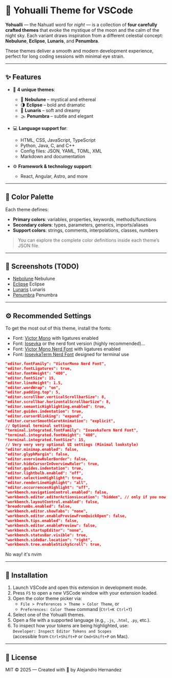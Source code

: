 # 🌙 Yohualli Theme for VSCode

**Yohualli** — the Nahuatl word for *night* — is a collection of **four carefully crafted themes** that evoke the mystique of the moon and the calm of the night sky. Each variant draws inspiration from a different celestial concept: **Nebulune**, **Eclipse**, **Lunaris**, and **Penumbra**.

These themes deliver a smooth and modern development experience, perfect for long coding sessions with minimal eye strain.

---

## ✨ Features

- 🎨 **4 unique themes**:
  - 🌌 **Nebulune** – mystical and ethereal  
  - 🌗 **Eclipse** – bold and dramatic  
  - 🌙 **Lunaris** – soft and dreamy  
  - 🌫️ **Penumbra** – subtle and elegant  

- 💻 **Language support for**:
  - HTML, CSS, JavaScript, TypeScript
  - Python, Java, C, and C++
  - Config files: JSON, YAML, TOML, XML
  - Markdown and documentation

- ⚙️ **Framework & technology support**:
  - React, Angular, Astro, and more

---

## 🌈 Color Palette

Each theme defines:

- **Primary colors**: variables, properties, keywords, methods/functions  
- **Secondary colors**: types, parameters, generics, imports/aliases  
- **Support colors**: strings, comments, interpolations, classes, numbers

> You can explore the complete color definitions inside each theme’s JSON file.

---

## 📸 Screenshots (TODO)

- [Nebolune](./assets/nebulune-preview.avif) Nebulune  
- [Eclipse](./assets/eclipse-preview.avif) Eclipse
- [Lunaris](./assets/lunaris-preview.avif) Lunaris
- [Penumbra](./assets/penumbra-preview.avif) Penumbra

---

## ⚙️ Recommended Settings

To get the most out of this theme, install the fonts:

- Font: [Victor Mono](https://rubjo.github.io/victor-mono/) with ligatures enabled
- Font: [Iosevka](https://typeof.net/Iosevka/) 
or the nerd font version (highly recommended)...
- Font: [Victor Mono Nerd Font](https://github.com/ryanoasis/nerd-fonts/tree/master/patched-fonts/VictorMono) with ligatures enabled
- Font: [IosevkaTerm Nerd Font](https://github.com/ryanoasis/nerd-fonts/tree/master/patched-fonts/IosevkaTerm) designed for terminal use

```json
"editor.fontFamily": "VictorMono Nerd Font",
"editor.fontLigatures": true,
"editor.fontWeight": "400",
"editor.fontSize": 15,
"editor.lineHeight": 1.5,
"editor.wordWrap": "on",
"editor.padding.top": 5,
"editor.scrollbar.verticalScrollbarSize": 8,
"editor.scrollbar.horizontalScrollbarSize": 8,
"editor.semanticHighlighting.enabled": true,
"editor.guides.indentation": true,
"editor.cursorBlinking": "expand",
"editor.cursorSmoothCaretAnimation": "explicit",
// Optional terminal settings
"terminal.integrated.fontFamily": "IosevkaTerm Nerd Font",
"terminal.integrated.fontWeight": "400",
"terminal.integrated.fontSize": 15,
// Very very very optional UI settings (Minimal lookstyle)
"editor.minimap.enabled": false,
"editor.glyphMargin": false,
"editor.overviewRulerBorder": false,
"editor.hideCursorInOverviewRuler": true,
"editor.guides.indentation": true,
"editor.lightbulb.enabled": "off",
"editor.selectionHighlight": true,
"editor.renderLineHighlight": "all",
"editor.occurrencesHighlight": "off",
"workbench.navigationControl.enabled": false,
"workbench.editor.editorActionsLocation": "hidden", // only if you now how to navigate with shortcuts
"workbench.layoutControl.enabled": false,
"breadcrumbs.enabled": false,
"workbench.editor.showTabs": "none",
"workbench.editor.enablePreviewFromQuickOpen": false,
"workbench.tips.enabled": false,
"workbench.editor.enablePreview": false,
"workbench.startupEditor": "none",
"workbench.statusBar.visible": true,
"workbench.sideBar.location": "right",
"workbench.tree.enableStickyScroll": true,
```
No way! it's nvim

---

## 🚀 Installation

1. Launch VSCode and open this extension in development mode.
2. Press `F5` to open a new VSCode window with your extension loaded.
3. Open the color theme picker via:
   - `File > Preferences > Theme > Color Theme`, or  
   - `Preferences: Color Theme` command (`Ctrl+K Ctrl+T`)
4. Select one of the Yohualli themes.
5. Open a file with a supported language (e.g., `.js`, `.html`, `.py`, etc.).
6. To inspect how your tokens are being highlighted, use:  
   `Developer: Inspect Editor Tokens and Scopes`  
   (accessible from `Ctrl+Shift+P` or `Cmd+Shift+P` on Mac).

---

## 📜 License

MIT © 2025 — Created with 🌙 by Alejandro Hernandez

